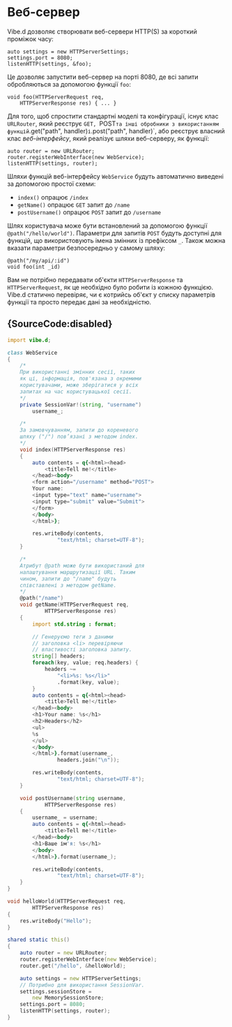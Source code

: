 # Веб-сервер

Vibe.d дозволяє створювати веб-сервери HTTP(S) за короткий проміжок часу: 

    auto settings = new HTTPServerSettings;
    settings.port = 8080;
    listenHTTP(settings, &foo);

Це дозволяє запустити веб-сервер на порті 8080, де всі запити
обробляються за допомогою функції `foo`:

    void foo(HTTPServerRequest req,
        HTTPServerResponse res) { ... }

Для того, щоб спростити стандартні моделі та конфігурації, існує
клас `URLRouter`, який реєструє `GET, `POST` та інші
обробники з використанням функцій `.get("path", handler)` і
`.post("path", handler)`, або реєструє власний клас *веб-інтерфейсу*,
який реалізує шляхи веб-серверу, як функції:

    auto router = new URLRouter;
    router.registerWebInterface(new WebService);
    listenHTTP(settings, router);

Шляхи функцій веб-інтерфейсу `WebService` будуть автоматично виведені
за допомогою простої схеми:
* `index()` опрацює `/index`
* `getName()` опрацює `GET` запит до `/name`
* `postUsername()` опрацює `POST` запит до `/username`

Шлях користувача може бути встановлений за допомогою функції
`@path("/hello/world")`. Параметри для запитів `POST` будуть доступні
для функцій, що використовують імена змінних із префіксом `_`. Також
можна вказати параметри безпосередньо у самому шляху:

    @path("/my/api/:id")
    void foo(int _id)

Вам не потрібно передавати об'єкти `HTTPServerResponse` та
`HTTPServerRequest`, як це необхідно було робити із кожною функцією.
Vibe.d статично перевіряє, чи є котрийсь об'єкт у списку параметрів
функції та просто передає дані за необхідністю.

## {SourceCode:disabled}

```d
import vibe.d;

class WebService
{
    /*    
    При використанні змінних сесії, таких
    як ці, інформація, пов'язана з окремими
    користувачами, може зберігатися у всіх
    запитах на час користувацької сесії.
    */
    private SessionVar!(string, "username")
        username_;

    /*
    За замовчуванням, запити до кореневого
    шляху ("/") пов’язані з методом index.
    */
    void index(HTTPServerResponse res)
    {
        auto contents = q{<html><head>
            <title>Tell me!</title>
        </head><body>
        <form action="/username" method="POST">
        Your name:
        <input type="text" name="username">
        <input type="submit" value="Submit">
        </form>
        </body>
        </html>};

        res.writeBody(contents,
                "text/html; charset=UTF-8");
    }

    /*
    Атрибут @path може бути використаний для
    налаштування маршрутизації URL. Таким
    чином, запити до "/name" будуть
    співставлені з методом getName.
    */
    @path("/name")
    void getName(HTTPServerRequest req,
            HTTPServerResponse res)
    {
        import std.string : format;

        // Генеруємо теги з даними
        // заголовка <li> перевіряючи
        // властивості заголовка запиту.
        string[] headers;
        foreach(key, value; req.headers) {
            headers ~=
                "<li>%s: %s</li>"
                .format(key, value);
        }
        auto contents = q{<html><head>
            <title>Tell me!</title>
        </head><body>
        <h1>Your name: %s</h1>
        <h2>Headers</h2>
        <ul>
        %s
        </ul>
        </body>
        </html>}.format(username_,
                headers.join("\n"));

        res.writeBody(contents,
                "text/html; charset=UTF-8");
    }

    void postUsername(string username,
            HTTPServerResponse res)
    {
        username_ = username;
        auto contents = q{<html><head>
            <title>Tell me!</title>
        </head><body>
        <h1>Ваше ім'я: %s</h1>
        </body>
        </html>}.format(username_);

        res.writeBody(contents,
                "text/html; charset=UTF-8");
    }
}

void helloWorld(HTTPServerRequest req,
        HTTPServerResponse res)
{
    res.writeBody("Hello");
}

shared static this()
{
    auto router = new URLRouter;
    router.registerWebInterface(new WebService);
    router.get("/hello", &helloWorld);

    auto settings = new HTTPServerSettings;
    // Потрибно для використання SessionVar.
    settings.sessionStore =
        new MemorySessionStore;
    settings.port = 8080;
    listenHTTP(settings, router);
}
```
